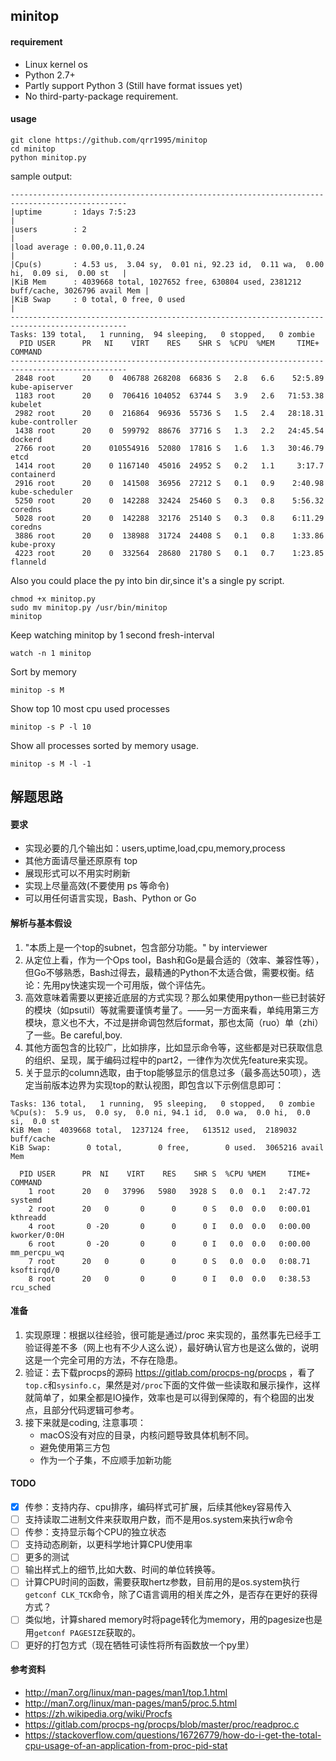 ## minitop 

#### requirement
* Linux kernel os
* Python 2.7+
* Partly support Python 3 (Still have format issues yet)
* No third-party-package requirement.

#### usage
```
git clone https://github.com/qrr1995/minitop
cd minitop
python minitop.py
```

sample output:
```
------------------------------------------------------------------------------------------------
|uptime       : 1days 7:5:23                                                                    |
|users        : 2                                                                               |
|load average : 0.00,0.11,0.24                                                                  |
|Cpu(s)       : 4.53 us,  3.04 sy,  0.01 ni, 92.23 id,  0.11 wa,  0.00 hi,  0.09 si,  0.00 st   |
|KiB Mem      : 4039668 total, 1027652 free, 630804 used, 2381212 buff/cache, 3026796 avail Mem |
|KiB Swap     : 0 total, 0 free, 0 used                                                         |
------------------------------------------------------------------------------------------------
Tasks: 139 total,   1 running,  94 sleeping,   0 stopped,   0 zombie
  PID USER      PR   NI    VIRT    RES    SHR S  %CPU  %MEM     TIME+ COMMAND
------------------------------------------------------------------------------------------------
 2848 root      20    0  406788 268208  66836 S   2.8   6.6    52:5.89 kube-apiserver
 1183 root      20    0  706416 104052  63744 S   3.9   2.6   71:53.38 kubelet
 2982 root      20    0  216864  96936  55736 S   1.5   2.4   28:18.31 kube-controller
 1438 root      20    0  599792  88676  37716 S   1.3   2.2   24:45.54 dockerd
 2766 root      20    010554916  52080  17816 S   1.6   1.3   30:46.79 etcd
 1414 root      20    0 1167140  45016  24952 S   0.2   1.1     3:17.7 containerd
 2916 root      20    0  141508  36956  27212 S   0.1   0.9    2:40.98 kube-scheduler
 5250 root      20    0  142288  32424  25460 S   0.3   0.8    5:56.32 coredns
 5028 root      20    0  142288  32176  25140 S   0.3   0.8    6:11.29 coredns
 3886 root      20    0  138988  31724  24408 S   0.1   0.8    1:33.86 kube-proxy
 4223 root      20    0  332564  28680  21780 S   0.1   0.7    1:23.85 flanneld
```


Also you could place the py into bin dir,since it's a single py script.
```
chmod +x minitop.py
sudo mv minitop.py /usr/bin/minitop
minitop
```

Keep watching minitop by 1 second fresh-interval
```
watch -n 1 minitop
```

Sort  by memory
```
minitop -s M 
```

Show top 10 most cpu used processes
```
minitop -s P -l 10
```

Show all processes sorted by memory usage.
```
minitop -s M -l -1
```




## 解题思路
#### 要求
- 实现必要的几个输出如：users,uptime,load,cpu,memory,process
- 其他方面请尽量还原原有 top
- 展现形式可以不用实时刷新
- 实现上尽量高效(不要使用 ps 等命令)
- 可以用任何语言实现，Bash、Python or Go

#### 解析与基本假设
1. "本质上是一个top的subnet，包含部分功能。" by interviewer
2. 从定位上看，作为一个Ops tool，Bash和Go是最合适的（效率、兼容性等），但Go不够熟悉，Bash过得去，最精通的Python不太适合做，需要权衡。结论：先用py快速实现一个可用版，做个评估先。
3. 高效意味着需要以更接近底层的方式实现？那么如果使用python一些已封装好的模块（如psutil）等就需要谨慎考量了。——另一方面来看，单纯用第三方模块，意义也不大，不过是拼命调包然后format，那也太简（ruo）单（zhi）了一些。Be careful,boy.
4. 其他方面包含的比较广，比如排序，比如显示命令等，这些都是对已获取信息的组织、呈现，属于编码过程中的part2，一律作为次优先feature来实现。
5. 关于显示的column选取，由于top能够显示的信息过多（最多高达50项），选定当前版本边界为实现top的默认视图，即包含以下示例信息即可：
```
Tasks: 136 total,   1 running,  95 sleeping,   0 stopped,   0 zombie
%Cpu(s):  5.9 us,  0.0 sy,  0.0 ni, 94.1 id,  0.0 wa,  0.0 hi,  0.0 si,  0.0 st
KiB Mem :  4039668 total,  1237124 free,   613512 used,  2189032 buff/cache
KiB Swap:        0 total,        0 free,        0 used.  3065216 avail Mem 

  PID USER      PR  NI    VIRT    RES    SHR S  %CPU %MEM     TIME+ COMMAND                        
    1 root      20   0   37996   5980   3928 S   0.0  0.1   2:47.72 systemd                        
    2 root      20   0       0      0      0 S   0.0  0.0   0:00.01 kthreadd                       
    4 root       0 -20       0      0      0 I   0.0  0.0   0:00.00 kworker/0:0H                   
    6 root       0 -20       0      0      0 I   0.0  0.0   0:00.00 mm_percpu_wq                   
    7 root      20   0       0      0      0 S   0.0  0.0   0:08.71 ksoftirqd/0                    
    8 root      20   0       0      0      0 I   0.0  0.0   0:38.53 rcu_sched          
```

#### 准备
1. 实现原理：根据以往经验，很可能是通过/proc 来实现的，虽然事先已经手工验证得差不多（网上也有不少人这么说），最好确认官方也是这么做的，说明这是一个完全可用的方法，不存在隐患。
2. 验证：去下载procps的源码 https://gitlab.com/procps-ng/procps ，看了`top.c`和`sysinfo.c`，果然是对`/proc`下面的文件做一些读取和展示操作，这样就简单了，如果全都是IO操作，效率也是可以得到保障的，有个稳固的出发点，且部分代码逻辑可参考。
3. 接下来就是coding, 注意事项：
    * macOS没有对应的目录，内核问题导致具体机制不同。
    * 避免使用第三方包
    * 作为一个子集，不应顺手加新功能

#### TODO
* [x] 传参：支持内存、cpu排序，编码样式可扩展，后续其他key容易传入
* [ ] 支持读取二进制文件来获取用户数，而不是用os.system来执行w命令 
* [ ] 传参：支持显示每个CPU的独立状态
* [ ] 支持动态刷新，以更科学地计算CPU使用率
* [ ] 更多的测试
* [ ] 输出样式上的细节,比如大数、时间的单位转换等。
* [ ] 计算CPU时间的函数，需要获取hertz参数，目前用的是os.system执行`getconf CLK_TCK`命令，除了C语言调用的相关库之外，是否存在更好的获得方式？
* [ ] 类似地，计算shared memory时将page转化为memory，用的pagesize也是用`getconf PAGESIZE`获取的。
* [ ] 更好的打包方式（现在牺牲可读性将所有函数放一个py里）

#### 参考资料
* http://man7.org/linux/man-pages/man1/top.1.html
* http://man7.org/linux/man-pages/man5/proc.5.html
* https://zh.wikipedia.org/wiki/Procfs
* https://gitlab.com/procps-ng/procps/blob/master/proc/readproc.c
* https://stackoverflow.com/questions/16726779/how-do-i-get-the-total-cpu-usage-of-an-application-from-proc-pid-stat


